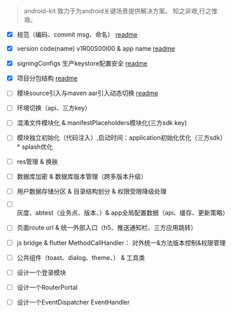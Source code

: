 > android-kit 致力于为android关键场景提供解决方案。
> 知之非艰,行之惟艰。

- [x] 规范（编码、commit msg、命名） [readme](./DEVELOPERS.md)

- [x] version code(name) v1R00S00I00  & app name [readme](app/build.gradle)

- [x] signingConfigs 生产keystore配置安全 [readme](https://juejin.im/post/6855939988715438088)

- [x] 项目分包结构 [readme](./DEVELOPERS.md#项目分包结构)

- [ ] 模块source引入与maven aar引入动态切换 [readme](https://github.com/hcanyz/android-dynamic-module)

- [ ] 环境切换（api、三方key）

- [ ] 混淆文件模块化 & manifestPlaceholders模块化(三方sdk key)

- [ ] 模块独立初始化（代码注入）,启动时间：application初始化优化（三方sdk）* splash优化

- [ ] res管理 & 换肤

- [ ] 数据库加密 & 数据库版本管理（跨多版本升级）

- [ ] 用户数据存储分区 & 目录结构划分 & 权限受限降级处理

- [ ] 灰度、abtest（业务点、版本、）& app全局配置数据（api、缓存、更新策略）

- [ ] 页面route url & 统一外部入口（h5、推送通知栏、三方应用跳转）

- [ ] js bridge  & flutter MethodCallHandler： 对外统一&方法版本控制&权限管理

- [ ] 公共组件（toast、dialog、theme、） & 工具类

- [ ] 设计一个登录模块

- [ ] 设计一个RouterPortal

- [ ] 设计一个EventDispatcher EventHandler
